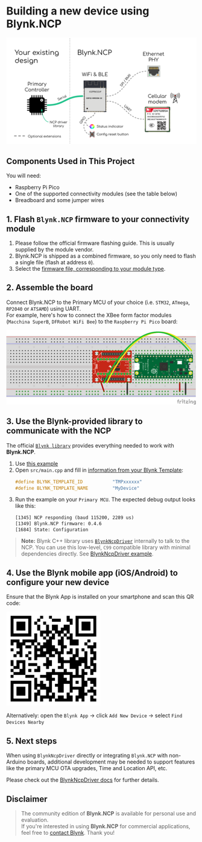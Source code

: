 # Building a new device using Blynk.NCP

![Blynk.NCP connection](./Images/BlynkNCP.png)

## Components Used in This Project

You will need:
- Raspberry Pi Pico
- One of the supported connectivity modules (see the table below)
- Breadboard and some jumper wires

## 1. Flash `Blynk.NCP` firmware to your connectivity module

1. Please follow the official firmware flashing guide. This is usually supplied by the module vendor.
2. Blynk.NCP is shipped as a combined firmware, so you only need to flash a single file (flash at address `0`).
3. Select the [firmware file, corresponding to your module type](https://github.com/blynkkk/BlynkNcpDriver/blob/main/docs/Supported%20Modules.md).

## 2. Assemble the board

Connect Blynk.NCP to the Primary MCU of your choice (i.e. `STM32`, `ATmega`, `RP2040` or `ATSAMD`) using UART.  
For example, here's how to connect the XBee form factor modules (`Macchina SuperB`, `DFRobot WiFi Bee`) to the `Raspberry Pi Pico` board:

![Blynk.NCP breadboard](./Images/PiPico-XBee-BlynkNCP.png)

## 3. Use the Blynk-provided library to communicate with the NCP

The official [`Blynk library`](https://github.com/blynkkk/blynk-library) provides everything needed to work with **Blynk.NCP**.

1. Use [this example](https://github.com/blynkkk/BlynkNcpExample)
2. Open `src/main.cpp` and fill in [information from your Blynk Template](https://bit.ly/BlynkInject):
    ```cpp
    #define BLYNK_TEMPLATE_ID           "TMPxxxxxx"
    #define BLYNK_TEMPLATE_NAME         "MyDevice"
    ```
3. Run the example on your `Primary MCU`. The expected debug output looks like this:
    ```log
    [1345] NCP responding (baud 115200, 2289 us)
    [1349] Blynk.NCP firmware: 0.4.6
    [1684] State: Configuration
    ```

> **Note:** Blynk C++ library uses [`BlynkNcpDriver`](https://github.com/blynkkk/BlynkNcpDriver) internally to talk to the NCP.
You can use this low-level, `C99` compatible library with minimal dependencies directly. See [BlynkNcpDriver example](https://github.com/blynkkk/BlynkNcpDriver/tree/main/examples/BlynkNCP_Simple).

## 4. Use the **Blynk mobile app** (iOS/Android) to configure your new device

Ensure that the Blynk App is installed on your smartphone and scan this QR code:

<img alt="Add New Device QR" src="./Images/AddNewDeviceQR.png" width="250" />

Alternatively: open the `Blynk App` -> click `Add New Device` -> select `Find Devices Nearby`

## 5. Next steps

When using `BlynkNcpDriver` directly or integrating `Blynk.NCP` with non-Arduino boards, additional development may be needed to support features like the primary MCU OTA upgrades, Time and Location API, etc.

Please check out the [BlynkNcpDriver docs](https://github.com/blynkkk/BlynkNcpDriver/tree/main/docs) for further details.

## Disclaimer

> The community edition of **Blynk.NCP** is available for personal use and evaluation.  
If you're interested in using **Blynk.NCP** for commercial applications, feel free to [contact Blynk][blynk_sales]. Thank you!


[blynk_sales]: https://blynk.io/en/contact-us-business
